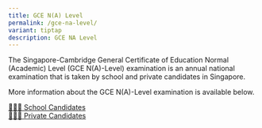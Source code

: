 ```yaml
---
title: GCE N(A) Level
permalink: /gce-na-level/
variant: tiptap
description: GCE NA Level
---
```

<p>The Singapore-Cambridge General Certificate of Education Normal (Academic)
Level (GCE N(A)-Level) examination is an annual national examination that
is taken by school and private candidates in Singapore.</p>
<p>More information about the GCE N(A)-Level examination is available below.</p>
<div class="isomer-card-grid"><a rel="noopener noreferrer nofollow" href="/home/examinations/gce-na-level/school-candidates/" class="isomer-card"><div class="isomer-card-body"><div class="isomer-card-title">👨🏻‍🎓 School Candidates</div><div class="isomer-card-link"> </div></div></a>
<a rel="noopener noreferrer nofollow" href="/home/examinations/gce-na-level/private-candidates/" class="isomer-card">
<div class="isomer-card-body">
<div class="isomer-card-title">🙋🏻‍♀️ Private Candidates</div>
<div class="isomer-card-link"></div>
</div>
</a>
</div>
<p></p>
